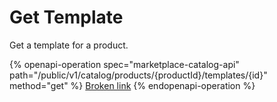 # Get Template

Get a template for a product.

{% openapi-operation spec="marketplace-catalog-api" path="/public/v1/catalog/products/{productId}/templates/{id}" method="get" %}
[Broken link](broken-reference)
{% endopenapi-operation %}
